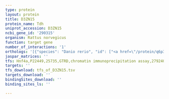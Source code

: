 ```yaml
---
type: protein
layout: protein
title: D3ZN15
protein_name: Tdh
uniprot_accession: D3ZN15
ncbi_gene_id: '290315'
organism: Rattus norvegicus
function: target gene
number_of_interactions: '1'
orthologs: '[{"species": "Danio rerio", "id": ["<a href=\"/protein/q6p3j8\">Q6P3J8</a>"]}, {"species": "Mus musculus", "id": ["<a href=\"/protein/q8k3f7\">Q8K3F7</a>"]}, {"species": "Caenorhabditis elegans", "id": ["<a href=\"/protein/q22945\">Q22945</a>"]}, {"species": "Drosophila melanogaster", "id": ["<a href=\"/protein/q9vpe8\">Q9VPE8</a>"]}]'
jaspar_matrices: ''
tfs: Hnf4a,P22449,25735,GTRD,chromatin immunoprecipitation assay,27924024%5Buid%5D,No
targets: ''
tfs_download: tfs_of_D3ZN15.tsv
targets_download: ''
bindingSites_download: ''
binding_sites_ls: ''

---
```


